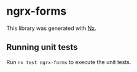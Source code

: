 # ngrx-forms

This library was generated with [Nx](https://nx.dev).

## Running unit tests

Run `nx test ngrx-forms` to execute the unit tests.
